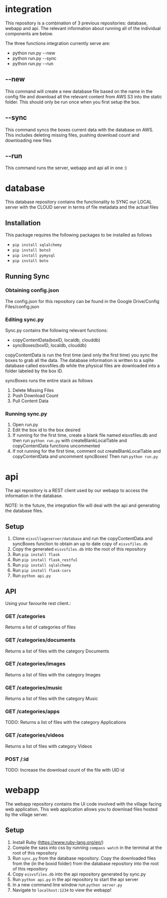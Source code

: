 # integration
This repository is a combination of 3 previous repositories: database, webapp and api. The relevant information about running all of the individual components are below.

The three functions integration currently serve are:
* python run.py --new
* python run.py --sync
* python run.py --run


## --new
This command will create a new database file based on the name in the config file and download all the relevant content from AWS S3 into the static folder. This should only be run once when you first setup the box.

## --sync
This command syncs the boxes current data with the database on AWS. This includes deleting missing files, pushing download count and downloading new files

## --run
This command runs the server, webapp and api all in one :) 

# database

This database repository contains the functionality to SYNC our LOCAL server with the CLOUD server in terms of file metadata and the actual files

## Installation
This package requires the following packages to be installed as follows
* `pip install sqlalchemy`
* `pip install boto3`
* `pip install pymysql`
* `pip install boto`


## Running Sync

### Obtaining config.json
The config.json for this repository can be found in the Google Drive/Config Files/config.json

### Editing sync.py
Sync.py contains the following relevant functions:
* copyContentData(boxID, localdb, clouddb)
* syncBoxes(boxID, localdb, clouddb)

copyContentData is run the first time (and only the first time) you sync the boxes to grab all the data. The database information is written to a sqlite database called eisvsfiles.db while the physical files are downloaded into a folder labeled by the box ID.

syncBoxes runs the entire stack as follows
1. Delete Missing Files
2. Push Download Count
3. Pull Content Data

### Running sync.py
1. Open run.py
2. Edit the box id to the box desired
3. If running for the first time, create a blank file named eisvsfiles.db and then run  `python run.py` with createBlankLocalTable and copyContentData functions uncommented
4. If not running for the first time, comment out createBlankLocalTable and copyContentData and uncomment syncBoxes! Then run
`python run.py`

# api
The api repository is a REST client used by our webapp to access the information in the database.

NOTE: In the future, the integration file will deal with the api and generating the database files.

## Setup
1. Clone `eisvillageserver/database` and run the copyContentData and syncBoxes function to obtain an up to date copy of `eisvsfiles.db`
2. Copy the generated `eisvsfiles.db` into the root of this repository
3. Run `pip install flask`
4. Run `pip install flask_restful`
5. Run `pip install sqlalchemy`
6. Run `pip install flask-cors`
7. Run `python api.py`

## API
Using your favourite rest client.:
### GET /categories
Returns a list of categories of files
### GET /categories/documents
Returns a list of files with the category Documents
### GET /categories/images
Returns a list of files with the category Images
### GET /categories/music
Returns a list of files with the category Music
### GET /categories/apps
TODO: Returns a list of files with the category Applications
### GET /categories/videos
Returns a list of files with category Videos
### POST /:id
TODO: Increase the download count of the file with UID id

# webapp
The webapp repository contains the UI code involved with the village facing web application. This web application allows you to download files hosted by the village server.

## Setup
1. Install Ruby (https://www.ruby-lang.org/en/)
2. Compile the sass into css by running `compass watch` in the terminal at the root of this repository
3. Run `sync.py` from the database repository. Copy the downloaded files from the (in the boxid folder) from the database repository into the root of this repository
4. Copy `eisvsfiles.db` into the api repository generated by sync.py
5. Run `python api.py` in the api repository to start the api server
6. In a new command line window run `python server.py`
7. Navigate to `localhost:1234` to view the webapp!
